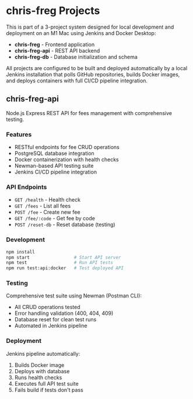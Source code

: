# chris-freg Projects

This is part of a 3-project system designed for local development and deployment on an M1 Mac using Jenkins and Docker Desktop:

- **chris-freg** - Frontend application
- **chris-freg-api** - REST API backend
- **chris-freg-db** - Database initialization and schema

All projects are configured to be built and deployed automatically by a local Jenkins installation that polls GitHub repositories, builds Docker images, and deploys containers with full CI/CD pipeline integration.

## chris-freg-api

Node.js Express REST API for fees management with comprehensive testing.

### Features
- RESTful endpoints for fee CRUD operations
- PostgreSQL database integration
- Docker containerization with health checks
- Newman-based API testing suite
- Jenkins CI/CD pipeline integration

### API Endpoints
- `GET /health` - Health check
- `GET /fees` - List all fees
- `POST /fee` - Create new fee
- `GET /fee/:code` - Get fee by code
- `POST /reset-db` - Reset database (testing)

### Development
```bash
npm install
npm start                 # Start API server
npm test                  # Run API tests
npm run test:api:docker   # Test deployed API
```

### Testing
Comprehensive test suite using Newman (Postman CLI):
- All CRUD operations tested
- Error handling validation (400, 404, 409)
- Database reset for clean test runs
- Automated in Jenkins pipeline

### Deployment
Jenkins pipeline automatically:
1. Builds Docker image
2. Deploys with database
3. Runs health checks
4. Executes full API test suite
5. Fails build if tests don't pass